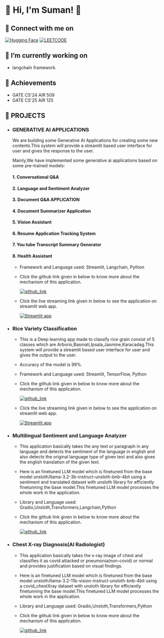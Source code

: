  # 🔗 Hi, I'm Suman! 👋
 
 ## 🔗 Connect with me on
 [![Hugging Face](https://img.shields.io/badge/HuggingFace-000000?style=for-the-badge&logo=huggingface&logoColor=FFD21F&labelColor=000000&color=000000)](https://huggingface.co/Suman2004) [![LEETCODE](https://img.shields.io/badge/LEETCODE-0A66C2?style=for-the-badge&logo=LEETCODE&logoColor=white)](https://leetcode.com/u/Suman-2004/)

 
 ## 🔗 I’m currently working on
 -  langchain framework.
   
 ## 🔗 Achievements
 -  GATE CS'24 AIR 509
 -  GATE CS'25 AIR 125

 ## 🔗 PROJECTS
   - ### GENERATIVE AI APPLICATIONS
     We are building some Generative AI Applications for creating some new contents.This system will provide a streamlit based user interface for user and gives the response to the user.

     Mainly,We have implemented some generative ai applications based on some pre-trained models:

     #### 1.	Conversational Q&A
     #### 2. Language and Sentiment Analyzer
     #### 3.	Document Q&A APPLICATION
     #### 4.	Document Summarizer Application
     #### 5.	Vision Assistant
     #### 6.	Resume Application Tracking System
     #### 7.	You tube Transcript Summary Generator
     #### 8.	Health Assistant
     - Framework and Language used: Streamlit, Langchain, Python
     - Click the github link given in below to know more about the mechanism of this application.
     
          [![github_link](https://img.shields.io/badge/github_link-0A66C2?style=for-the-badge&logo=github&logoColor=white)](https://github.com/SumanRoy004/Generative-AI)

     - Click the live streaming link given in below to see the application on streamlit web app.
     
          [![Streamlit app](https://img.shields.io/badge/Streamlit_app-1DA1F2?style=for-the-badge&logo=Streamlitapp&logoColor=white)](https://generative-ai-djtdny7kvpwanggwngfcme.streamlit.app/)

 - ### Rice Variety Classification
   - This is a Deep learning app made to classify rice grain consist of 5 classes which are Arborio,Basmati,Ipsala,Jasmine,Karacadag.This system will provide a streamlit based user interface for user and gives the output to the user.
   - Accuracy of the model is 99%.
   - Framework and Language used: Streamlit, TensorFlow, Python
   - Click the github link given in below to know more about the mechanism of this application.
     
       [![github_link](https://img.shields.io/badge/github_link-0A66C2?style=for-the-badge&logo=github&logoColor=white)](https://github.com/SumanRoy004/Rice-image-classification)

   - Click the live streaming link given in below to see the application on streamlit web app.

        [![Streamlit app](https://img.shields.io/badge/Streamlit_app-1DA1F2?style=for-the-badge&logo=Streamlitapp&logoColor=white)](https://rice-image-classification-efpsawblvhhhxu5entsjq8.streamlit.app/)


- ### Multilingual Sentiment and Language Analyzer
   - This application basically takes the any text or paragraph in any language and detects the sentiment of the language in english and also detects the original language type of given text and also gives the english translation of the given text.
   - Here is an finetuned LLM model which is finetuned from the base model unsloth/llama-3.2-3b-instruct-unsloth-bnb-4bit using a sentiment and translated dataset with unsloth library for efficiently finetunning the base model.This finetuned LLM model processes the whole work in the application.
   - Library and Language used: Gradio,Unsloth,Transformers,Langchain,Python
   - Click the github link given in below to know more about the mechanism of this application.

     [![github_link](https://img.shields.io/badge/github_link-0A66C2?style=for-the-badge&logo=github&logoColor=white)](https://github.com/SumanRoy004/Multilingual-Sentiment-and-Language-Analyzer)


- ### Chest X-ray Diagnosis(AI Radiologist)
   - This application basically takes the x-ray image of chest and classifies it as covid attacked or pneumonia(non-covid) or normal and provides justification based on visual findings.
   - Here is an finetuned LLM model which is finetuned from the base model unsloth/llama-3.2-11b-vision-instruct-unsloth-bnb-4bit using a covid_chestXray dataset with unsloth library for efficiently finetunning the base model.This finetuned LLM model processes the whole work in the application.
   - Library and Language used: Gradio,Unsloth,Transformers,Python
   - Click the github link given in below to know more about the mechanism of this application.

     [![github_link](https://img.shields.io/badge/github_link-0A66C2?style=for-the-badge&logo=github&logoColor=white)](https://github.com/SumanRoy004/Chest-X-ray-Diagnosis)

     



     
      
            

<!---
SumanRoy004/SumanRoy004 is a ✨ special ✨ repository because its `README.md` (this file) appears on your GitHub profile.
You can click the Preview link to take a look at your changes.
--->
